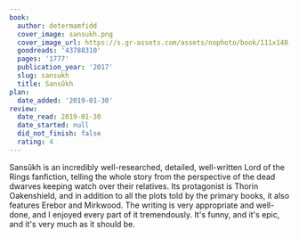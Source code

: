```yaml
---
book:
  author: determamfidd
  cover_image: sansukh.png
  cover_image_url: https://s.gr-assets.com/assets/nophoto/book/111x148-bcc042a9c91a29c1d680899eff700a03.png
  goodreads: '43788310'
  pages: '1777'
  publication_year: '2017'
  slug: sansukh
  title: Sansûkh
plan:
  date_added: '2019-01-30'
review:
  date_read: 2019-01-30
  date_started: null
  did_not_finish: false
  rating: 4
---
```


Sansûkh is an incredibly well-researched, detailed, well-written Lord of the Rings fanfiction, telling the whole story from the perspective of the dead dwarves keeping watch over their relatives. Its protagonist is Thorin Oakenshield, and in addition to all the plots told by the primary books, it also features Erebor and Mirkwood. The writing is very appropriate and well-done, and I enjoyed every part of it tremendously. It's funny, and it's epic, and it's very much as it should be.
